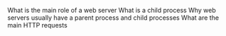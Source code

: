 
What is the main role of a web server
What is a child process
Why web servers usually have a parent process and child processes
What are the main HTTP requests
